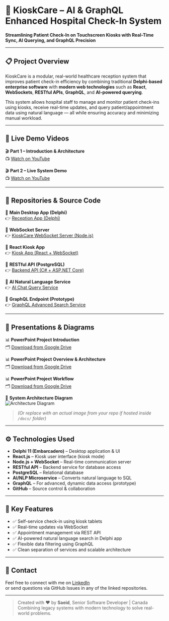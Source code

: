 # 🏥 KioskCare – AI & GraphQL Enhanced Hospital Check-In System

**Streamlining Patient Check-In on Touchscreen Kiosks with Real-Time Sync, AI Querying, and GraphQL Precision**

---

## 📋 Project Overview

KioskCare is a modular, real-world healthcare reception system that improves patient check-in efficiency by combining traditional **Delphi-based enterprise software** with **modern web technologies** such as **React**, **WebSockets**, **RESTful APIs**, **GraphQL**, and **AI-powered querying**.

This system allows hospital staff to manage and monitor patient check-ins using kiosks, receive real-time updates, and query patient/appointment data using natural language — all while ensuring accuracy and minimizing manual workload.

---

## 🚀 Live Demo Videos

🎬 **Part 1 – Introduction & Architecture**  
📺 [Watch on YouTube](https://www.youtube.com/watch?v=5SoY0ws3yiM)

🎬 **Part 2 – Live System Demo**  
📺 [Watch on YouTube](https://www.youtube.com/watch?v=k7MZ9b7jL4A)

---

## 📂 Repositories & Source Code

🔹 **Main Desktop App (Delphi)**  
👉 [Reception App (Delphi)](https://github.com/pahangdar/ConnexallApplication/tree/api-integration)

🔹 **WebSocket Server**  
👉 [KioskCare WebSocket Server (Node.js)](https://github.com/pahangdar/ConnexallWebSocketServer)

🔹 **React Kiosk App**  
👉 [Kiosk App (React + WebSocket)](https://github.com/pahangdar/ConnexallVerificationApp)

🔹 **RESTful API (PostgreSQL)**  
👉 [Backend API (C# + ASP.NET Core)](https://github.com/pahangdar/ConnexallWebAPI/tree/postgres)

🔹 **AI Natural Language Service**  
👉 [AI Chat Query Service](https://github.com/pahangdar/ConnexallNL2SQL)

🔹 **GraphQL Endpoint (Prototype)**  
👉 [GraphQL Advanced Search Service]()

---

## 📄 Presentations & Diagrams

📊 **PowerPoint Project Introduction**  
🗂 [Download from Google Drive](https://drive.google.com/file/d/1sNzc96rw3XCmD5Zv1FZrzmUiRj9X8WeP/view?usp=drive_link)

📊 **PowerPoint Project Overview & Architecture**  
🗂 [Download from Google Drive](https://drive.google.com/file/d/1b-MHKPuo-7SDaUJXNC2TxnOUFb9qbvgn/view?usp=drive_link)

📊 **PowerPoint Project Workflow**  
🗂 [Download from Google Drive](https://drive.google.com/file/d/1McYCEcU6zqjVJ1lkkWsUOKuDG8tISn63/view?usp=drive_link)

📸 **System Architecture Diagram**  
![Architecture Diagram]()

> *(Or replace with an actual image from your repo if hosted inside `/docs/` folder)*

---

## ⚙️ Technologies Used

- **Delphi 11 (Embarcadero)** – Desktop application & UI
- **React.js** – Kiosk user interface (kiosk mode)
- **Node.js + WebSocket** – Real-time communication server
- **RESTful API** – Backend service for database access
- **PostgreSQL** – Relational database
- **AI/NLP Microservice** – Converts natural language to SQL
- **GraphQL** – For advanced, dynamic data access (prototype)
- **GitHub** – Source control & collaboration

---

## 📌 Key Features

- ✅ Self-service check-in using kiosk tablets
- ✅ Real-time updates via WebSocket
- ✅ Appointment management via REST API
- ✅ AI-powered natural language search in Delphi app
- ✅ Flexible data filtering using GraphQL
- ✅ Clean separation of services and scalable architecture

---

## 🙋 Contact

Feel free to connect with me on [LinkedIn](www.linkedin.com/in/pahangdar)  
or send questions via GitHub Issues in any of the linked repositories.

---

> Created with ❤️ by **Saeid**, Senior Software Developer | Canada  
> Combining legacy systems with modern technology to solve real-world problems.
